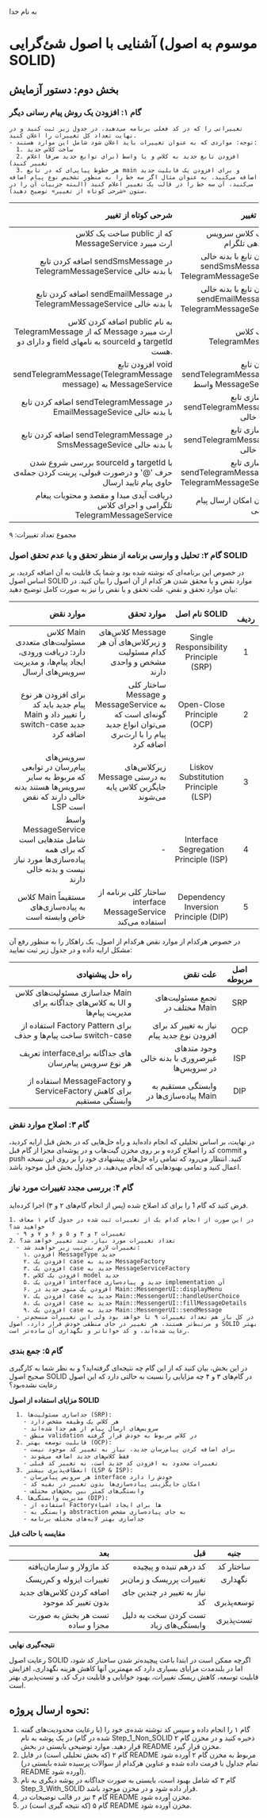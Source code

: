 به نام خدا

# آشنایی با اصول شئ‌گرایی (موسوم به اصول SOLID)

## بخش دوم: دستور آزمایش

### گام ۱: افزودن یک روش پیام رسانی دیگر

	تغییراتی را که در کد فعلی برنامه می‌دهید، در جدول زیر ثبت کنید و در نهایت تعداد کل تغییرات را اعلان کنید.
    - توجه: مواردی که به عنوان تغییرات باید اعلان شود شامل این موارد هستند:
      1. ساخت کلاس جدید
      2. افزودن تابع جدید به کلاس و یا واسط (برای توابع جدید صرفا اعلام تغییر کنید)
      3. هر خطوط پیاپی‌ای که در تابع main و برای افزودن یک قابلیت جدید اضافه می‌کنید. به عنوان مثال اگر سه خط را به منظور تشخیص نوع پیام اضافه می‌کنید، آن سه خط را در قالب یک تغییر اعلام کنید (البته جزییات آن را در ستون «شرحی کوتاه از تغییر» توضیح دهید).

| شرحی کوتاه از تغییر | عنوان تغییر |‌ محل اعمال تغییرات (کلاس/واسط) | ردیف|
|--:|--:|:--:|:--:|
| ساخت یک کلاس public که از MessageService ارث میبرد | ساخت کلاس سرویس مسج‌دهی تلگرام| TelegramMessageService| ۱ |
| اضافه کردن تابع sendSmsMessage در TelegramMessageService با بدنه خالی | افزودن تابع با بدنه خالی sendSmsMessage به TelegramMessageService | TelegramMessageService| ۲ |
| اضافه کردن تابع sendEmailMessage در TelegramMessageService با بدنه خالی | افزودن تابع با بدنه خالی sendEmailMessage به TelegramMessageService | TelegramMessageService| ۳ |
| اضافه کردن کلاس public به نام TelegramMessage که از Message ارث  میبرد و دارای دو field به نامهای sourceId و targetId هست. | ساخت کلاس TelegramMessage | TelegramMessage | ۴ |
| افزودن تابع void sendTelegramMessage(TelegramMessage message) به MessageService | افزودن تابع sendTelegramMessage به واسط MessageService | MessageService | ۵ |
| اضافه کردن تابع sendTelegramMessage در EmailMessageSevice با بدنه خالی | پیاده‌‌سازی تابع sendTelegramMessage با بدنه‌ی خالی | EmailMessageSevice | ۶ |
| اضافه کردن تابع sendTelegramMessage در SmsMessageSevice با بدنه خالی | پیاده‌‌سازی تابع sendTelegramMessage با بدنه‌ی خالی | SmsMessageSevice | ۷ |
| بررسی شروع شدن sourceId و targetId با حرف '@' و درصورت قبولی، پرینت کردن جمله‌ی حاوی پیام تایید ارسال | پیاده‌سازی تابع sendTelegramMessage در TelegramMessageService | TelegramMessageSevice | ۸ |
| دریافت آیدی مبدا و مقصد و محتویات پیغام تلگرامی و اجرای کلاس TelegramMessageService | افزودن امکان ارسال پیام تلگرامی | Main | ۹ |

مجموع تعداد تغییرات: ۹

### گام ۲: تحلیل و وارسی برنامه از منظر تحقق و یا عدم تحقق اصول SOLID
در خصوص این برنامه‌ای که نوشته شده بود و شما یک قابلیت به آن اضافه کردید، بر اساس اصول SOLID موارد نقض و یا محقق شدن هر کدام از آن اصول را بیان کنید. در بیان موارد تحقق و نقض، علت تحقق و یا نقض را نیز به صورت کامل توضیح دهید:

| موارد  نقض |‌ موارد تحقق | نام اصل SOLID |‌ ردیف |
|--:|--:|:--:|:--:|
| کلاس Main مسئولیت‌های متعددی دارد: دریافت ورودی، ایجاد پیام‌ها، و مدیریت سرویس‌های ارسال | کلاس‌های Message و زیرکلاس‌های آن هر کدام مسئولیت مشخص و واحدی دارند | Single Responsibility Principle (SRP) | 1 |
| برای افزودن هر نوع پیام جدید باید کد Main را تغییر داد و switch-case جدید اضافه کرد | ساختار کلی Message و MessageService به گونه‌ای است که می‌توان انواع جدید پیام را با ارث‌بری اضافه کرد | Open-Close Principle (OCP) | 2 |
| سرویس‌های پیام‌رسان در توابعی که مربوط به سایر سرویس‌ها هستند بدنه خالی دارند که نقض LSP است | زیرکلاس‌های Message به درستی جایگزین کلاس پایه می‌شوند | Liskov Substitution Principle (LSP) | 3 |
| واسط MessageService شامل متدهایی است که برای همه پیاده‌سازی‌ها مورد نیاز نیست و بدنه خالی دارند | - | Interface Segregation Principle (ISP) | 4 |
| کلاس Main مستقیماً به پیاده‌سازی‌های خاص وابسته است | ساختار کلی برنامه از interface MessageService استفاده می‌کند | Dependency Inversion Principle (DIP) | 5 |

در خصوص هرکدام از موارد نقض هرکدام از اصول، یک راهکار را به منظور رفع آن مشکل ارایه داده و در جدول زیر ثبت نمایید:

| راه حل پیشنهادی | علت نقض | اصل مربوطه |
|--:|--:|:--:|
| جداسازی مسئولیت‌های کلاس Main به کلاس‌های جداگانه برای UI و مدیریت پیام‌ها | تجمع مسئولیت‌های مختلف در Main | SRP |
| استفاده از Factory Pattern برای ساخت پیام‌ها و حذف switch-case | نیاز به تغییر کد برای افزودن نوع جدید پیام | OCP |
| تعریف interface‌های جداگانه برای هر نوع سرویس پیام‌رسان | وجود متدهای غیرضروری با بدنه خالی در سرویس‌ها | ISP |
| استفاده از MessageFactory و ServiceFactory برای کاهش وابستگی مستقیم | وابستگی مستقیم به پیاده‌سازی‌ها در Main | DIP |


### گام ۳: اصلاح موارد نقض
در نهایت، بر اساس تحلیلی که انجام داده‌اید و راه حل‌هایی که در بخش قبل ارایه کردید، کد را اصلاح کرده و بر روی مخزن گیت‌هاب و در پوشه‌ای مجزا از گام قبل commit و push کنید. انتظار می‌رود که تمامی راه حل‌های پیشنهادی خود را بر روی این نسخه اعمال کنید و تمامی بهبودهایی که انجام می‌دهید، در جداول بخش قبل موجود باشد.

### گام ۴: بررسی مجدد تغییرات مورد نیاز
فرض کنید که گام 1 را برای کد اصلاح شده (پس از انجام گام‌های ۲ و ۳) اجرا کرده‌اید.

    1. در این صورت از انجام کدام یک از تغییرات ثبت شده در جدول گام ۱ معاف خواهید شد؟
      - تغییرات ۲ و ۳ و ۵ و ۶ و ۷ و ۹
    2. تعداد تغییرات مورد نیاز، چند تغییر خواهد شد؟
      - تغییرات لازم بترتیب زیر خواهند شد:
        ۱. افزودن MessageType جدید
        ۲. افزودن یک case جدید به MessageFactory
        ۳. افزودن یک case جدید به MessageServiceFactory
        ۴. افزودن یک کلاس model جدید
        ۵. افزودن یک interface جدید و پیاده‌سازی implementation آن
        ۶. افزودن یک منوی جدید در Main::MessengerUI::displayMenu
        ۷. افزودن یک case جدید به Main::MessengerUI::handleUserChoice
        ۸. افزودن یک case جدید به Main::MessengerUI::fillMessageDetails
        ۹. افزودن یک case جدید به Main::MessengerUI::sendMessage
      - در کل باز هم تعداد تغییرات ۹ تا خواهد بود ولی این تغییرات منسجم‌تر و مرتبط‌تر هستند، هر تغییر در جای منطقی خودش قرار دارد،‌ اصول SOLID بهتر رعایت شده‌اند، و کد خواناتر و نگهداری آن ساده‌تر است.

### گام ۵: جمع بندی
در این بخش، بیان کنید که از این گام چه نتیجه‌ای گرفته‌اید؟ و به نظر شما به کارگیری صحیح اصول SOLID در گام‌های ۳ و ۴ چه مزایایی را نسبت به حالتی دارد که این اصول رعایت نشده‌بود؟

**مزایای استفاده از اصول SOLID**
```
  1. جداسازی مسئولیت‌ها (SRP):
    - هر کلاس یک وظیفه مشخص دارد
    - سرویس‌های ارسال پیام از هم جدا شده‌اند
    - منطق validation در کلاس مربوط به خودش قرار گرفته
  2. قابلیت توسعه بهتر (OCP):
    - برای اضافه کردن پیام‌رسان جدید، نیاز به تغییر کد موجود نیست
    - فقط کلاس‌های جدید اضافه می‌شوند
    - تغییرات محدود به افزودن کد جدید است، نه تغییر کد قبلی
  3. انعطاف‌پذیری بیشتر (LSP & ISP):
    - هر سرویس پیام‌رسان interface خودش را دارد
    - امکان جایگزینی پیاده‌سازی‌ها بدون تغییر در بقیه کد
    - وابستگی‌های کمتر بین بخش‌های مختلف
  4. مدیریت وابستگی‌ها (DIP):
    - استفاده از Factory‌ها برای ایجاد اشیاء
    - وابستگی به abstraction به جای پیاده‌سازی مشخص
    - جداسازی بهتر لایه‌های مختلف برنامه
```

**مقایسه با حالت قبل**

| بعد | قبل | جنبه |
|--:|--:|:--:|
| کد ماژولار و سازمان‌یافته | کد درهم تنیده و پیچیده | ساختار کد |
| تغییرات ایزوله و کم‌ریسک | تغییرات پرریسک و زمان‌بر | نگهداری |
| اضافه کردن کلاس‌های جدید بدون تغییر کد موجود | نیاز به تغییر در چندین جای کد |‌ توسعه‌پذیری |
| تست هر بخش به صورت مجزا و ساده | تست کردن سخت به دلیل وابستگی‌های زیاد | تست‌پذیری |

**نتیجه‌گیری نهایی**

رعایت اصول SOLID اگرچه ممکن است در ابتدا باعث پیچیده‌تر شدن ساختار کد شود، اما در بلندمدت مزایای بسیاری دارد که مهمترین آنها کاهش هزینه نگهداری، افزایش قابلیت توسعه، کاهش ریسک تغییرات، بهبود خوانایی و قابلیت درک کد، و تست‌پذیری بهتر است.

## نحوه ارسال پروژه:
1.	گام ۱ را انجام داده و سپس کد نوشته شده‌ی خود را (با رعایت محدودیت‌های گفته شده در گام) در یک پوشه به نام Step_1_Non_SOLID ذخیره کنید و در مخزن گام ۲ قرار دهید. موارد توضیحی بایستی در بخش README مخزن قرار گیرد.
2.	گام ۲ (که بخش تحلیلی است) در فایل README مربوط به مخزن گام ۲ آورده شود (تمام جداول با فرمت داده شده و عناوین هرکدام از سوالات پرسیده شده بایستی در README آورده شود).
3.	گام ۳ که شامل بهبود است، بایستی به صورت جداگانه در پوشه دیگری به نام Step_3_With_SOLID قرار داده شود و در مخزن موجود باشد.
4.	گام ۴ نیز در قالب توضیحات در README مخزن آورده شود.
5.	گام ۵ (که نتیجه گیری است) در README مخزن آورده شود.
